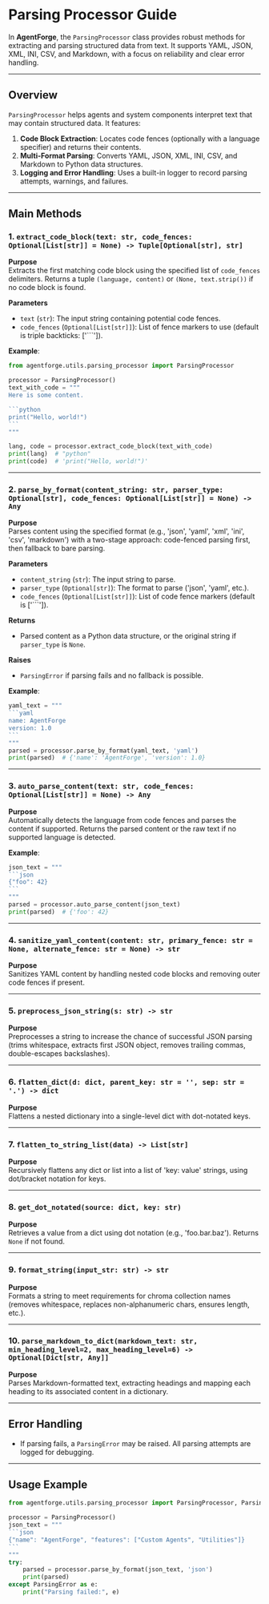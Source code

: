 # Parsing Processor Guide

In **AgentForge**, the `ParsingProcessor` class provides robust methods for extracting and parsing structured data from text. It supports YAML, JSON, XML, INI, CSV, and Markdown, with a focus on reliability and clear error handling.

---

## Overview

`ParsingProcessor` helps agents and system components interpret text that may contain structured data. It features:

1. **Code Block Extraction**: Locates code fences (optionally with a language specifier) and returns their contents.
2. **Multi-Format Parsing**: Converts YAML, JSON, XML, INI, CSV, and Markdown to Python data structures.
3. **Logging and Error Handling**: Uses a built-in logger to record parsing attempts, warnings, and failures.

---

## Main Methods

### 1. `extract_code_block(text: str, code_fences: Optional[List[str]] = None) -> Tuple[Optional[str], str]`

**Purpose**  
Extracts the first matching code block using the specified list of `code_fences` delimiters. Returns a tuple `(language, content)` or `(None, text.strip())` if no code block is found.

**Parameters**
- `text` (`str`): The input string containing potential code fences.
- `code_fences` (`Optional[List[str]]`): List of fence markers to use (default is triple backticks: ['```']).

**Example**:
~~~python
from agentforge.utils.parsing_processor import ParsingProcessor

processor = ParsingProcessor()
text_with_code = """
Here is some content.

```python
print("Hello, world!")
```
"""

lang, code = processor.extract_code_block(text_with_code)
print(lang)  # "python"
print(code)  # 'print("Hello, world!")'
~~~

---

### 2. `parse_by_format(content_string: str, parser_type: Optional[str], code_fences: Optional[List[str]] = None) -> Any`

**Purpose**  
Parses content using the specified format (e.g., 'json', 'yaml', 'xml', 'ini', 'csv', 'markdown') with a two-stage approach: code-fenced parsing first, then fallback to bare parsing.

**Parameters**
- `content_string` (`str`): The input string to parse.
- `parser_type` (`Optional[str]`): The format to parse ('json', 'yaml', etc.).
- `code_fences` (`Optional[List[str]]`): List of code fence markers (default is ['```']).

**Returns**
- Parsed content as a Python data structure, or the original string if `parser_type` is `None`.

**Raises**
- `ParsingError` if parsing fails and no fallback is possible.

**Example**:
~~~python
yaml_text = """
```yaml
name: AgentForge
version: 1.0
```
"""
parsed = processor.parse_by_format(yaml_text, 'yaml')
print(parsed)  # {'name': 'AgentForge', 'version': 1.0}
~~~

---

### 3. `auto_parse_content(text: str, code_fences: Optional[List[str]] = None) -> Any`

**Purpose**  
Automatically detects the language from code fences and parses the content if supported. Returns the parsed content or the raw text if no supported language is detected.

**Example**:
~~~python
json_text = """
```json
{"foo": 42}
```
"""
parsed = processor.auto_parse_content(json_text)
print(parsed)  # {'foo': 42}
~~~

---

### 4. `sanitize_yaml_content(content: str, primary_fence: str = None, alternate_fence: str = None) -> str`

**Purpose**  
Sanitizes YAML content by handling nested code blocks and removing outer code fences if present.

---

### 5. `preprocess_json_string(s: str) -> str`

**Purpose**  
Preprocesses a string to increase the chance of successful JSON parsing (trims whitespace, extracts first JSON object, removes trailing commas, double-escapes backslashes).

---

### 6. `flatten_dict(d: dict, parent_key: str = '', sep: str = '.') -> dict`

**Purpose**  
Flattens a nested dictionary into a single-level dict with dot-notated keys.

---

### 7. `flatten_to_string_list(data) -> List[str]`

**Purpose**  
Recursively flattens any dict or list into a list of 'key: value' strings, using dot/bracket notation for keys.

---

### 8. `get_dot_notated(source: dict, key: str)`

**Purpose**  
Retrieves a value from a dict using dot notation (e.g., 'foo.bar.baz'). Returns `None` if not found.

---

### 9. `format_string(input_str: str) -> str`

**Purpose**  
Formats a string to meet requirements for chroma collection names (removes whitespace, replaces non-alphanumeric chars, ensures length, etc.).

---

### 10. `parse_markdown_to_dict(markdown_text: str, min_heading_level=2, max_heading_level=6) -> Optional[Dict[str, Any]]`

**Purpose**  
Parses Markdown-formatted text, extracting headings and mapping each heading to its associated content in a dictionary.

---

## Error Handling

- If parsing fails, a `ParsingError` may be raised. All parsing attempts are logged for debugging.

---

## Usage Example

~~~python
from agentforge.utils.parsing_processor import ParsingProcessor, ParsingError

processor = ParsingProcessor()
json_text = """
```json
{"name": "AgentForge", "features": ["Custom Agents", "Utilities"]}
```
"""
try:
    parsed = processor.parse_by_format(json_text, 'json')
    print(parsed)
except ParsingError as e:
    print("Parsing failed:", e)
~~~
